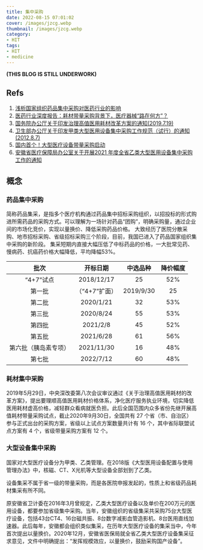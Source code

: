 ```yaml
---
title: 集中采购
date: 2022-08-15 07:01:02
cover: /images/jzcg.webp
thumbnail: /images/jzcg.webp
category:
- HIT
tags:
- HIT
- medicine
---
```

**(THIS BLOG IS STILL UNDERWORK)**
## Refs
1. [浅析国家组织药品集中采购对医药行业的影响](/assets/docs/ypjcbg.pdf)
2. [医药行业深度报告：耗材带量采购背景下，医疗器械“路在何方”？](/assets/docs/hcjcbg.pdf)
3. [国务院办公厅关于印发治理高值医用耗材改革方案的通知(2019.7.19)](http://www.gov.cn/zhengce/content/2019-07/31/content_5417518.htm)
4. [卫生部办公厅关于印发甲类大型医用设备集中采购工作规范（试行）的通知(2012.8.7)](http://www.nhc.gov.cn/cms-search/xxgk/getManuscriptXxgk.htm?id=55637)
5. [国内首个！大型医疗设备带量采购启动](https://wallstreetcn.com/articles/3637088)
6. [安徽省医疗保障局办公室关于开展2021 年度全省乙类大型医用设备集中采购工作的通知](http://ybj.ah.gov.cn/xwzx/gsgg/145951391.html)
<!--more-->
## 概念
### 药品集中采购
简称药品集采，是指多个医疗机构通过药品集中招标采购组织，以招投标的形式购进所需药品的采购方式。可以理解为一场针对药品“团购”，明确采购量，通过企业间的市场化竞价，实现以量换价、降低采购药品价格。
大致经历了医院分散采购、地市招标采购、省级招标采购三个阶段，目前，我国已进入了药品国家组织集中采购的新阶段。
集采短期内直接大幅压低了中标药品的价格，一大批常见药、慢病药、抗癌药价格大幅降低，平均降幅53%。

|批次|开标日期|中选品种|降价幅度|
|:-----:|:-----:|:-----:|:-----:|
|“4+7”试点|2018/12/17|25|52%|
|第一批|（“4+7”扩面）|2019/9/30|25|59%|
|第二批|2020/1/21|32|53%|
|第三批|2020/8/24|55|53%|
|第四批|2021/2/8|45|52%|
|第五批|2021/6/28|61|56%|
|第六批（胰岛素专项）|2021/11/30|16|48%|
|第七批|2022/7/12|60|48%|

### 耗材集中采购
2019年5月29日，中央深改委第八次会议审议通过《关于治理高值医用耗材的改革方案》，提出要理顺高值医用耗材价格体系，净化医疗服务执业环境，切实降低医用耗材虚高价格，减轻群众看病就医负担。此后全国范围内众多省份先继开展高值耗材带量采购试点，截止2020年9月30日，全国共有 27 个省（市、自治区）参与正式出台的采购方案，省级以上试点方案数量共计有 16 个，其中省际联盟试点方案有 4 个，省级带量采购方案有 12 个。

### 大型设备集中采购
国家对大型医疗设备分为甲类、乙类管理。在2018版《大型医用设备配置与使用管理办法》中，核磁、CT、X光机等大型设备全部划到了乙类。

设备集采不属于省一级的带量采购，而是各医院申报发起的，性质上和省级药品耗材集采有所不同。

原安徽省卫计委在2016年3月曾规定，乙类大型医疗设备以及单价在200万元的医用设备，都要参加省级集中采购。当年，安徽组织的省级集采共采购75台大型医疗设备，包括43台CT4、16台磁共振、8台数字减影血管造影机、8台医用直线加速器。此后每年，安徽都会组织类似集采，在历年大型医疗设备的集采当中，今年首次提出以量换价。2020年12月，安徽省医保局就全省乙类大型医疗设备集采征求意见，文件中明确提出：“发挥规模效应，以量换价，鼓励采购国产设备”。